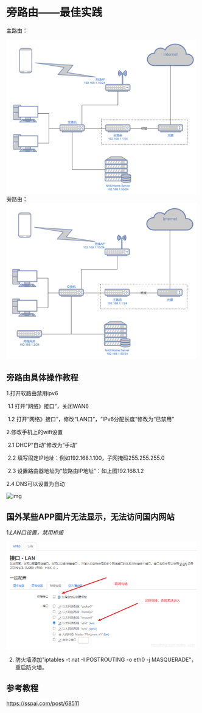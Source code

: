 # 旁路由——最佳实践

主路由：

<img src="https://github.com/JimmyWan2022/r2s-best-practice/blob/master/%E6%97%81%E8%B7%AF%E7%94%B1%20%E6%9C%80%E4%BD%B3%E5%AE%9E%E8%B7%B5.assets/%E4%B8%BB%E8%B7%AF%E7%94%B1.png" width="500px">
旁路由：

<img src="https://github.com/JimmyWan2022/r2s-best-practice/blob/master/%E6%97%81%E8%B7%AF%E7%94%B1%20%E6%9C%80%E4%BD%B3%E5%AE%9E%E8%B7%B5.assets/%E6%97%81%E8%B7%AF%E7%94%B1.png" width="500px">


## 旁路由具体操作教程

1.打开软路由禁用ipv6

​	1.1 打开“网络》接口”，关闭WAN6

​	1.2 打开“网络》接口”，修改“LAN口”，“IPv6分配长度”修改为“已禁用”

2.修改手机上的wifi设置

​	2.1 DHCP“自动”修改为“手动”

​	2.2 填写固定IP地址：例如192.168.1.100，子网掩码255.255.255.0

​	2.3 设置路由器地址为“软路由IP地址”：如上图192.168.1.2

   2.4 DNS可以设置为自动

![img](https://cdn.sspai.com/2021/08/28/article/254c2b0ee0718a890ee2f856a04a596c?imageView2/2/w/1120/q/90/interlace/1/ignore-error/1)

## 国外某些APP图片无法显示，无法访问国内网站

1.*LAN口设置，禁用桥接*

<img src="https://github.com/JimmyWan2022/r2s-best-practice/blob/master/%E6%97%81%E8%B7%AF%E7%94%B1%20%E6%9C%80%E4%BD%B3%E5%AE%9E%E8%B7%B5.assets/%E5%9B%BE%E7%89%87%E6%97%A0%E6%B3%95%E6%98%BE%E7%A4%BA.png" width="500px">

2. 防火墙添加"iptables -t nat -I POSTROUTING -o eth0 -j MASQUERADE"，重启防火墙。

## 参考教程

https://sspai.com/post/68511
